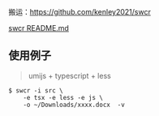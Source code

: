 搬运：https://github.com/kenley2021/swcr

[swcr README.md](https://raw.githubusercontent.com/kenley2021/swcr/master/README.md ":include")

## 使用例子

> umijs + typescript + less

```shell
$ swcr -i src \
    -e tsx -e less -e js \
    -o ~/Downloads/xxxx.docx  -v
```
